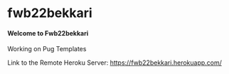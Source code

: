 # fwb22bekkari
#### Welcome to Fwb22bekkari 

Working on Pug Templates

Link to the Remote Heroku Server: <https://fwb22bekkari.herokuapp.com/>
